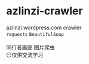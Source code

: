 # azlinzi-crawler
azlinzi.wordpress.com  crawler
<br>
`requests` `BeautifulSoup`
<br><br>
同行者画廊 图片爬虫
<br>
😶仅供交流学习
